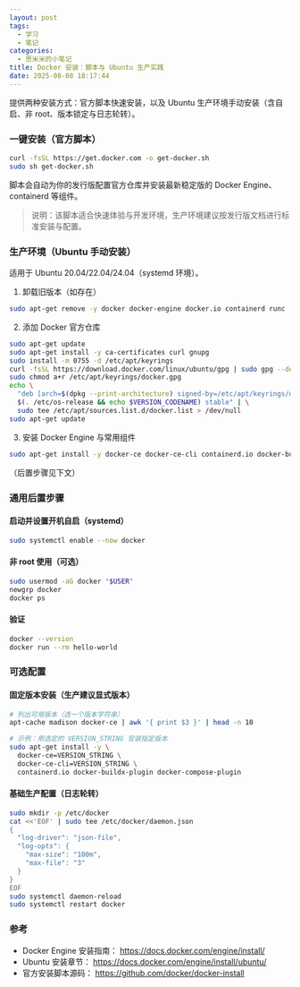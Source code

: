```yaml
---
layout: post
tags:
  - 学习
  - 笔记
categories:
  - 思米米的小笔记
title: Docker 安装：脚本与 Ubuntu 生产实践
date: 2025-08-08 18:17:44
---
```


提供两种安装方式：官方脚本快速安装，以及 Ubuntu 生产环境手动安装（含自启、非 root、版本锁定与日志轮转）。

<!-- more -->

### 一键安装（官方脚本）

```bash
curl -fsSL https://get.docker.com -o get-docker.sh
sudo sh get-docker.sh
```

脚本会自动为你的发行版配置官方仓库并安装最新稳定版的 Docker Engine、containerd 等组件。

> 说明：该脚本适合快速体验与开发环境，生产环境建议按发行版文档进行标准安装与配置。

### 生产环境（Ubuntu 手动安装）

适用于 Ubuntu 20.04/22.04/24.04（systemd 环境）。

1) 卸载旧版本（如存在）

```bash
sudo apt-get remove -y docker docker-engine docker.io containerd runc || true
```

2) 添加 Docker 官方仓库

```bash
sudo apt-get update
sudo apt-get install -y ca-certificates curl gnupg
sudo install -m 0755 -d /etc/apt/keyrings
curl -fsSL https://download.docker.com/linux/ubuntu/gpg | sudo gpg --dearmor -o /etc/apt/keyrings/docker.gpg
sudo chmod a+r /etc/apt/keyrings/docker.gpg
echo \
  "deb [arch=$(dpkg --print-architecture) signed-by=/etc/apt/keyrings/docker.gpg] https://download.docker.com/linux/ubuntu \
  $(. /etc/os-release && echo $VERSION_CODENAME) stable" | \
  sudo tee /etc/apt/sources.list.d/docker.list > /dev/null
sudo apt-get update
```

3) 安装 Docker Engine 与常用组件

```bash
sudo apt-get install -y docker-ce docker-ce-cli containerd.io docker-buildx-plugin docker-compose-plugin
```

（后置步骤见下文）

### 通用后置步骤

#### 启动并设置开机自启（systemd）

```bash
sudo systemctl enable --now docker
```

#### 非 root 使用（可选）

```bash
sudo usermod -aG docker "$USER"
newgrp docker
docker ps
```

#### 验证

```bash
docker --version
docker run --rm hello-world
```

### 可选配置

#### 固定版本安装（生产建议显式版本）

```bash
# 列出可用版本（选一个版本字符串）
apt-cache madison docker-ce | awk '{ print $3 }' | head -n 10

# 示例：用选定的 VERSION_STRING 安装指定版本
sudo apt-get install -y \
  docker-ce=VERSION_STRING \
  docker-ce-cli=VERSION_STRING \
  containerd.io docker-buildx-plugin docker-compose-plugin
```

#### 基础生产配置（日志轮转）

```bash
sudo mkdir -p /etc/docker
cat <<'EOF' | sudo tee /etc/docker/daemon.json
{
  "log-driver": "json-file",
  "log-opts": {
    "max-size": "100m",
    "max-file": "3"
  }
}
EOF
sudo systemctl daemon-reload
sudo systemctl restart docker
```

### 参考

- Docker Engine 安装指南： https://docs.docker.com/engine/install/
- Ubuntu 安装章节： https://docs.docker.com/engine/install/ubuntu/
- 官方安装脚本源码： https://github.com/docker/docker-install
